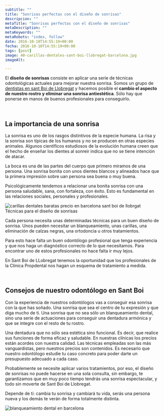 ```yaml
---
subtitle: ""
title: "Sonrisas perfectas con el diseño de sonrisas"
descripcion: ""
metaTitle: "Sonrisas perfectas con el diseño de sonrisas"
metaDescription: ""
metaKeywords: ""
metaRobots: "index, follow"
date: 2016-10-10T14:55:19+00:00
fecha: 2016-10-10T14:55:19+00:00
tags: [post]
image: 40-carillas-dentales-sant-boi-llobregat-barcelona.jpg
imageAlt: 

---
```



El **diseño de sonrisas** consiste en aplicar una serie de técnicas odontológicas actuales para mejorar nuestra sonrisa. Somos un grupo de [dentistas en sant Boi de Llobregat](http://centredentalbaste.com/) y hacemos posible el **cambio el aspecto de nuestro rostro y eliminar una sonrisa antiestética**. Sólo hay que ponerse en manos de buenos profesionales para conseguirlo.

 
## La importancia de una sonrisa


La sonrisa es uno de los rasgos distintivos de la especie humana. La risa y la sonrisa son típicas de los humanos y no se producen en otras especies animales. Algunos científicos estudiosos de la evolución humana creen que el hecho de enseñar los dientes al sonreir indica que no se tiene intención de atacar.

La boca es una de las partes del cuerpo que primero miramos de una persona. Una sonrisa bonita con unos dientes blancos y alineados hace que la primera impresión sobre uan persona sea buena o muy buena.

Psicológicamente tendemos a relacionar una bonita sonrisa con una persona saludable, sana, con fortaleza, con éxito. Esto es fundamental en las relaciones sociales, personales y profesionales.

![carillas dentales baratas precio en barcelona sant boi de llobrgat](http://centredentalbaste.com/wp-content/uploads/2016/10/carillas-dentales-barcelona-sant-boi-llobregat-barato-precio.jpg)
Técnicas para el diseño de sonrisas


Cada persona necesita unas determinadas técnicas para un buen diseño de sonrisa. Unos pueden necesitar un blanqueamiento, unas carillas, una eliminación de calzas negras, una ortodoncia u otros tratamientos.

Para esto hace falta un buen odontólogo profesional que tenga experiencia y que nos haga un diagnóstico correcto de lo que necesitamos. Para encontrar uno de estos profesionales no hace falta ir muy lejos.

En Sant Boi de LLobregat tenemos la oportunidad que los profesionales de la Clínica Propdental nos hagan un esquema de tratamiento a medida.

 
## Consejos de nuestro odontólogo en Sant Boi


Con la experiencia de nuestros odontólogos vas a conseguir esa sonrisa con la que has soñado. Una sonrisa que sea el centro de tu expresión y que diga mucho de ti. Una sonrisa que no sea sólo un blanqueamiento dental, sino una serie de actuaciones para conseguir una dentadura armónica y que se integre con el resto de tu rostro.

Una dentadura que no sólo sea estética sino funcional. Es decir, que realice sus funciones de forma eficaz y saludable. En nuestras clínicas los precios están acordes con nuestra calidad. Las técnicas empleadas son las más vanguardistas, pero nuestros precios son contenidos. Es necesario que nuestro odontólogo estudie tu caso concreto para poder darte un presupuesto adecuado a cada caso.

Probablemente se necesite aplicar varios tratamientos, por eso, el diseño de sonrisas no puede hacerse en una sola consulta, sin embargo, te garantizamos que en muy poco tiempo tendrás una sonrisa espectacular, y todo sin moverte de Sant Boi de Llobregat.

Depende de ti: cambia tu sonrisa y cambiará tu vida, serás una persona nueva y los demás te verán de forma totalmente distinta.

![blanqueamiento dental en barcelona](http://centredentalbaste.com/wp-content/uploads/2016/10/blanqueamiento-dental-barcelona-1024x485.jpg)

